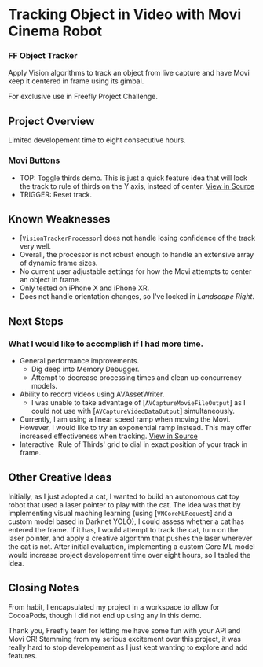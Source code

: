 # Tracking Object in Video with Movi Cinema Robot
### FF Object Tracker

Apply Vision algorithms to track an object from live capture and have Movi keep it centered in frame using its gimbal. 

For exclusive use in Freefly Project Challenge.
 
 ## Project Overview
 
 Limited developement time to eight consecutive hours.
 
 ### Movi Buttons
- TOP: Toggle thirds demo. This is just a quick feature idea that will lock the track to rule of thirds on the Y axis, instead of center. [View in Source](x-source-tag://GetTrackingCenterDeltaIsThirds)
- TRIGGER: Reset track.
  
 ## Known Weaknesses

- [`VisionTrackerProcessor`] does not handle losing confidence of the track very well.
- Overall, the processor is not robust enough to handle an extensive array of dynamic frame sizes.
- No current user adjustable settings for how the Movi attempts to center an object in frame. 
- Only tested on iPhone X and iPhone XR. 
- Does not handle orientation changes, so I've locked in *Landscape Right*.

 ## Next Steps
 ### What I would like to accomplish if I had more time. 

- General performance improvements.
    - Dig deep into Memory Debugger.
    - Attempt to decrease processing times and clean up concurrency models.
- Ability to record videos using AVAssetWriter.
    - I was unable to take advantage of [`AVCaptureMovieFileOutput`] as I could not use with [`AVCaptureVideoDataOutput`] simultaneously.
- Currently, I am using a linear speed ramp when moving the Movi. However, I would like to try an exponential ramp instead. This may offer increased effectiveness when tracking. [View in Source](x-source-tag://CenterMoviToTrackingCenter)
- Interactive 'Rule of Thirds' grid to dial in exact position of your track in frame.

 ## Other Creative Ideas
 
 Initially, as I just adopted a cat, I wanted to build an autonomous cat toy robot that used a laser pointer to play with the cat. The idea was that by implementing visual maching learning (using  [`VNCoreMLRequest`] and a custom model based in Darknet YOLO), I could assess whether a cat has entered the frame. If it has, I would attempt to track the cat, turn on the laser pointer, and apply a creative algorithm that pushes the laser wherever the cat is not. After initial evaluation, implementing a custom Core ML model would increase project developement time over eight hours, so I tabled the idea.  
  
 ## Closing Notes
 
 From habit, I encapsulated my project in a workspace to allow for CocoaPods, though I did not end up using any in this demo.

 Thank you, Freefly team for letting me have some fun with your API and Movi CR! Stemming from my serious excitement over this project, it was really hard to stop developement as I just kept wanting to explore and add features.
